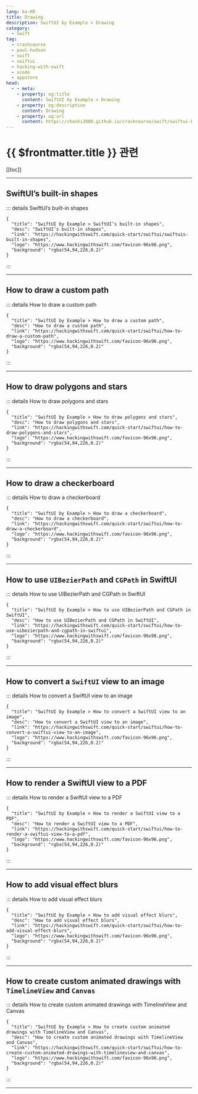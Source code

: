 ```yaml
---
lang: ko-KR
title: Drawing
description: SwiftUI by Example > Drawing
category:
  - Swift
tag: 
  - crashcourse
  - paul-hudson
  - swift
  - swiftui
  - hacking-with-swift
  - xcode
  - appstore
head:
  - - meta:
    - property: og:title
      content: SwiftUI by Example > Drawing
    - property: og:description
      content: Drawing
    - property: og:url
      content: https://chanhi2000.github.io/crashcourse/swift/swiftui-by-example/17-drawing.html
---
```


# {{ $frontmatter.title }} 관련

[[toc]]

---

## SwiftUI’s built-in shapes

::: details SwiftUI’s built-in shapes

```component VPCard
{
  "title": "SwiftUI by Example > SwiftUI’s built-in shapes",
  "desc": "SwiftUI’s built-in shapes",
  "link": "https://hackingwithswift.com/quick-start/swiftui/swiftuis-built-in-shapes",
  "logo": "https://www.hackingwithswift.com/favicon-96x96.png",
  "background": "rgba(54,94,226,0.2)"
}
```

:::

---

## How to draw a custom path

::: details How to draw a custom path

```component VPCard
{
  "title": "SwiftUI by Example > How to draw a custom path",
  "desc": "How to draw a custom path",
  "link": "https://hackingwithswift.com/quick-start/swiftui/how-to-draw-a-custom-path",
  "logo": "https://www.hackingwithswift.com/favicon-96x96.png",
  "background": "rgba(54,94,226,0.2)"
}
```

:::

---

## How to draw polygons and stars

::: details How to draw polygons and stars

```component VPCard
{
  "title": "SwiftUI by Example > How to draw polygons and stars",
  "desc": "How to draw polygons and stars",
  "link": "https://hackingwithswift.com/quick-start/swiftui/how-to-draw-polygons-and-stars",
  "logo": "https://www.hackingwithswift.com/favicon-96x96.png",
  "background": "rgba(54,94,226,0.2)"
}
```

:::

---

## How to draw a checkerboard

::: details How to draw a checkerboard

```component VPCard
{
  "title": "SwiftUI by Example > How to draw a checkerboard",
  "desc": "How to draw a checkerboard",
  "link": "https://hackingwithswift.com/quick-start/swiftui/how-to-draw-a-checkerboard",
  "logo": "https://www.hackingwithswift.com/favicon-96x96.png",
  "background": "rgba(54,94,226,0.2)"
}
```

:::

---

## How to use `UIBezierPath` and `CGPath` in SwiftUI

::: details How to use UIBezierPath and CGPath in SwiftUI

```component VPCard
{
  "title": "SwiftUI by Example > How to use UIBezierPath and CGPath in SwiftUI",
  "desc": "How to use UIBezierPath and CGPath in SwiftUI",
  "link": "https://hackingwithswift.com/quick-start/swiftui/how-to-use-uibezierpath-and-cgpath-in-swiftui",
  "logo": "https://www.hackingwithswift.com/favicon-96x96.png",
  "background": "rgba(54,94,226,0.2)"
}
```

:::

---

## How to convert a `SwiftUI` view to an image

::: details How to convert a SwiftUI view to an image

```component VPCard
{
  "title": "SwiftUI by Example > How to convert a SwiftUI view to an image",
  "desc": "How to convert a SwiftUI view to an image",
  "link": "https://hackingwithswift.com/quick-start/swiftui/how-to-convert-a-swiftui-view-to-an-image",
  "logo": "https://www.hackingwithswift.com/favicon-96x96.png",
  "background": "rgba(54,94,226,0.2)"
}
```

:::

---

## How to render a SwiftUI view to a PDF

::: details How to render a SwiftUI view to a PDF

```component VPCard
{
  "title": "SwiftUI by Example > How to render a SwiftUI view to a PDF",
  "desc": "How to render a SwiftUI view to a PDF",
  "link": "https://hackingwithswift.com/quick-start/swiftui/how-to-render-a-swiftui-view-to-a-pdf",
  "logo": "https://www.hackingwithswift.com/favicon-96x96.png",
  "background": "rgba(54,94,226,0.2)"
}
```

:::

---

## How to add visual effect blurs

::: details How to add visual effect blurs

```component VPCard
{
  "title": "SwiftUI by Example > How to add visual effect blurs",
  "desc": "How to add visual effect blurs",
  "link": "https://hackingwithswift.com/quick-start/swiftui/how-to-add-visual-effect-blurs",
  "logo": "https://www.hackingwithswift.com/favicon-96x96.png",
  "background": "rgba(54,94,226,0.2)"
}
```

:::

---

## How to create custom animated drawings with `TimelineView` and `Canvas`

::: details How to create custom animated drawings with TimelineView and Canvas

```component VPCard
{
  "title": "SwiftUI by Example > How to create custom animated drawings with TimelineView and Canvas",
  "desc": "How to create custom animated drawings with TimelineView and Canvas",
  "link": "https://hackingwithswift.com/quick-start/swiftui/how-to-create-custom-animated-drawings-with-timelineview-and-canvas",
  "logo": "https://www.hackingwithswift.com/favicon-96x96.png",
  "background": "rgba(54,94,226,0.2)"
}
```

:::

---

<TagLinks />
